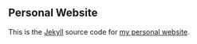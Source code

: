 ## Personal Website

This is the [Jekyll](http://jekyllrb.com/) source code for [my personal website](http://cidneyhamilton.com).